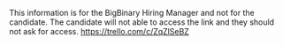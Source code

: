 This information is for the BigBinary Hiring Manager and not for the candidate. 
The candidate will not able to access the link and they should not ask for access.
https://trello.com/c/ZqZlSeBZ
